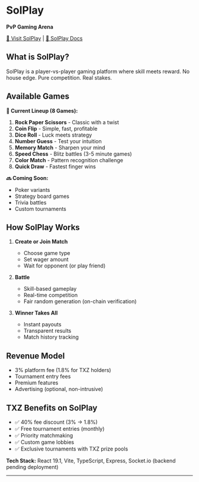 # SolPlay
**PvP Gaming Arena**

[🔗 Visit SolPlay](https://sol-play.fun/) | [📖 SolPlay Docs](#)

## What is SolPlay?

SolPlay is a player-vs-player gaming platform where skill meets reward. No house edge. Pure competition. Real stakes.

## Available Games

**🎯 Current Lineup (8 Games):**

1. **Rock Paper Scissors** - Classic with a twist
2. **Coin Flip** - Simple, fast, profitable
3. **Dice Roll** - Luck meets strategy
4. **Number Guess** - Test your intuition
5. **Memory Match** - Sharpen your mind
6. **Speed Chess** - Blitz battles (3-5 minute games)
7. **Color Match** - Pattern recognition challenge
8. **Quick Draw** - Fastest finger wins

**🔜 Coming Soon:**
- Poker variants
- Strategy board games
- Trivia battles
- Custom tournaments

## How SolPlay Works

1. **Create or Join Match**
   - Choose game type
   - Set wager amount
   - Wait for opponent (or play friend)

2. **Battle**
   - Skill-based gameplay
   - Real-time competition
   - Fair random generation (on-chain verification)

3. **Winner Takes All**
   - Instant payouts
   - Transparent results
   - Match history tracking

## Revenue Model

- 3% platform fee (1.8% for TXZ holders)
- Tournament entry fees
- Premium features
- Advertising (optional, non-intrusive)

## TXZ Benefits on SolPlay

- ✅ 40% fee discount (3% → 1.8%)
- ✅ Free tournament entries (monthly)
- ✅ Priority matchmaking
- ✅ Custom game lobbies
- ✅ Exclusive tournaments with TXZ prize pools

**Tech Stack:** React 19.1, Vite, TypeScript, Express, Socket.io (backend pending deployment)

---
